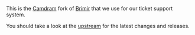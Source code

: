 This is the [Camdram](https://www.camdram.net/) fork of [Brimir](http://getbrimir.com/) that we use for our ticket support system.

You should take a look at the [upstream](https://github.com/ivaldi/brimir) for the latest changes and releases.
